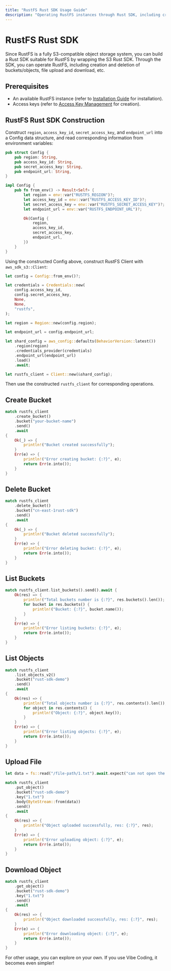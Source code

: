 ```yaml
---
title: "RustFS Rust SDK Usage Guide"
description: "Operating RustFS instances through Rust SDK, including creation and deletion of buckets and objects."
---
```


# RustFS Rust SDK

Since RustFS is a fully S3-compatible object storage system, you can build a Rust SDK suitable for RustFS by wrapping the S3 Rust SDK. Through the SDK, you can operate RustFS, including creation and deletion of buckets/objects, file upload and download, etc.

## Prerequisites

- An available RustFS instance (refer to [Installation Guide](../../installation/index.md) for installation).
- Access keys (refer to [Access Key Management](../../administration/iam/access-token.md) for creation).

## RustFS Rust SDK Construction

Construct `region`, `access_key_id`, `secret_access_key`, and `endpoint_url` into a Config data structure, and read corresponding information from environment variables:

```rust
pub struct Config {
    pub region: String,
    pub access_key_id: String,
    pub secret_access_key: String,
    pub endpoint_url: String,
}

impl Config {
    pub fn from_env() -> Result<Self> {
        let region = env::var("RUSTFS_REGION")?;
        let access_key_id = env::var("RUSTFS_ACCESS_KEY_ID")?;
        let secret_access_key = env::var("RUSTFS_SECRET_ACCESS_KEY")?;
        let endpoint_url = env::var("RUSTFS_ENDPOINT_URL")?;

        Ok(Config {
            region,
            access_key_id,
            secret_access_key,
            endpoint_url,
        })
    }
}
```

Using the constructed Config above, construct RustFS Client with `aws_sdk_s3::Client`:

```rust
let config = Config::from_env()?;

let credentials = Credentials::new(
    config.access_key_id,
    config.secret_access_key,
    None,
    None,
    "rustfs",
);

let region = Region::new(config.region);

let endpoint_url = config.endpoint_url;

let shard_config = aws_config::defaults(BehaviorVersion::latest())
    .region(region)
    .credentials_provider(credentials)
    .endpoint_url(endpoint_url)
    .load()
    .await;

let rustfs_client = Client::new(&shard_config);
```

Then use the constructed `rustfs_client` for corresponding operations.

## Create Bucket

```rust
match rustfs_client
    .create_bucket()
    .bucket("your-bucket-name")
    .send()
    .await
{
    Ok(_) => {
        println!("Bucket created successfully");
    }
    Err(e) => {
        println!("Error creating bucket: {:?}", e);
        return Err(e.into());
    }
}
```

## Delete Bucket

```rust
match rustfs_client
    .delete_bucket()
    .bucket("cn-east-1rust-sdk")
    .send()
    .await
{
    Ok(_) => {
        println!("Bucket deleted successfully");
    }
    Err(e) => {
        println!("Error deleting bucket: {:?}", e);
        return Err(e.into());
    }
}
```

## List Buckets

```rust
match rustfs_client.list_buckets().send().await {
    Ok(res) => {
        println!("Total buckets number is {:?}", res.buckets().len());
        for bucket in res.buckets() {
            println!("Bucket: {:?}", bucket.name());
        }
    }
    Err(e) => {
        println!("Error listing buckets: {:?}", e);
        return Err(e.into());
    }
}
```

## List Objects

```rust
match rustfs_client
    .list_objects_v2()
    .bucket("rust-sdk-demo")
    .send()
    .await
{
    Ok(res) => {
        println!("Total objects number is {:?}", res.contents().len());
        for object in res.contents() {
            println!("Object: {:?}", object.key());
        }
    }
    Err(e) => {
        println!("Error listing objects: {:?}", e);
        return Err(e.into());
    }
}
```

## Upload File

```rust
let data = fs::read("/file-path/1.txt").await.expect("can not open the file");

match rustfs_client
    .put_object()
    .bucket("rust-sdk-demo")
    .key("1.txt")
    .body(ByteStream::from(data))
    .send()
    .await
{
    Ok(res) => {
        println!("Object uploaded successfully, res: {:?}", res);
    }
    Err(e) => {
        println!("Error uploading object: {:?}", e);
        return Err(e.into());
    }
}
```

## Download Object

```rust
match rustfs_client
    .get_object()
    .bucket("rust-sdk-demo")
    .key("1.txt")
    .send()
    .await
{
    Ok(res) => {
        println!("Object downloaded successfully, res: {:?}", res);
    }
    Err(e) => {
        println!("Error downloading object: {:?}", e);
        return Err(e.into());
    }
}
```

For other usage, you can explore on your own. If you use Vibe Coding, it becomes even simpler!
